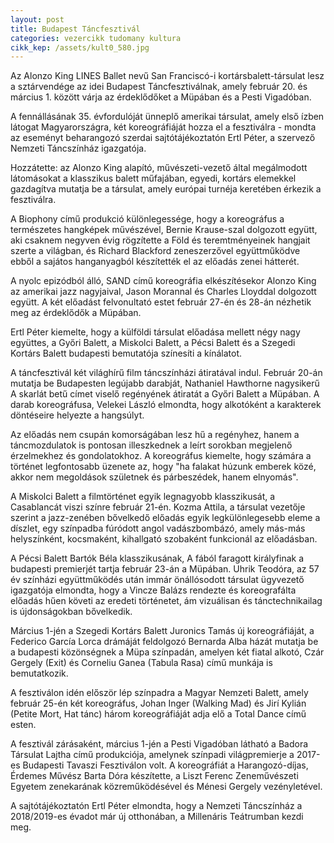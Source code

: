 ```yaml
---
layout: post
title: Budapest Táncfesztivál
categories: vezercikk tudomany kultura
cikk_kep: /assets/kult0_580.jpg
---
```

Az Alonzo King LINES Ballet nevű San Franciscó-i kortársbalett-társulat lesz a sztárvendége az idei Budapest Táncfesztiválnak, amely február 20. és március 1. között várja az érdeklődőket a Müpában és a Pesti Vigadóban.

A fennállásának 35. évfordulóját ünneplő amerikai társulat, amely első ízben látogat Magyarországra, két koreográfiáját hozza el a fesztiválra - mondta az eseményt beharangozó szerdai sajtótájékoztatón Ertl Péter, a szervező Nemzeti Táncszínház igazgatója.

Hozzátette: az Alonzo King alapító, művészeti-vezető által megálmodott látomásokat a klasszikus balett műfajában, egyedi, kortárs elemekkel gazdagítva mutatja be a társulat, amely európai turnéja keretében érkezik a fesztiválra.

A Biophony című produkció különlegessége, hogy a koreográfus a természetes hangképek művészével, Bernie Krause-szal dolgozott együtt, aki csaknem negyven évig rögzítette a Föld és teremtményeinek hangjait szerte a világban, és Richard Blackford zeneszerzővel együttműködve ebből a sajátos hanganyagból készítették el az előadás zenei hátterét.

A nyolc epizódból álló, SAND című koreográfia elkészítésekor Alonzo King az amerikai jazz nagyjaival, Jason Morannal és Charles Lloyddal dolgozott együtt. A két előadást felvonultató estet február 27-én és 28-án nézhetik meg az érdeklődők a Müpában.

Ertl Péter kiemelte, hogy a külföldi társulat előadása mellett négy nagy együttes, a Győri Balett, a Miskolci Balett, a Pécsi Balett és a Szegedi Kortárs Balett budapesti bemutatója színesíti a kínálatot.

A táncfesztivál két világhírű film táncszínházi átiratával indul. Február 20-án mutatja be Budapesten legújabb darabját, Nathaniel Hawthorne nagysikerű A skarlát betű címet viselő regényének átiratát a Győri Balett a Müpában. A darab koreográfusa, Velekei László elmondta, hogy alkotóként a karakterek döntéseire helyezte a hangsúlyt.

Az előadás nem csupán komorságában lesz hű a regényhez, hanem a táncmozdulatok is pontosan illeszkednek a leírt sorokban megjelenő érzelmekhez és gondolatokhoz. A koreográfus kiemelte, hogy számára a történet legfontosabb üzenete az, hogy \"ha falakat húzunk emberek közé, akkor nem megoldások születnek és párbeszédek, hanem elnyomás\".

A Miskolci Balett a filmtörténet egyik legnagyobb klasszikusát, a Casablancát viszi színre február 21-én. Kozma Attila, a társulat vezetője szerint a jazz-zenében bővelkedő előadás egyik legkülönlegesebb eleme a díszlet, egy színpadba fúródott angol vadászbombázó, amely más-más helyszínként, kocsmaként, kihallgató szobaként funkcionál az előadásban.

A Pécsi Balett Bartók Béla klasszikusának, A fából faragott királyfinak a budapesti premierjét tartja február 23-án a Müpában. Uhrik Teodóra, az 57 év színházi együttműködés után immár önállósodott társulat ügyvezető igazgatója elmondta, hogy a Vincze Balázs rendezte és koreografálta előadás hűen követi az eredeti történetet, ám vizuálisan és tánctechnikailag is újdonságokban bővelkedik.

Március 1-jén a Szegedi Kortárs Balett Juronics Tamás új koreográfiáját, a Federico García Lorca drámáját feldolgozó Bernarda Alba házát mutatja be a budapesti közönségnek a Müpa színpadán, amelyen két fiatal alkotó, Czár Gergely (Exit) és Corneliu Ganea (Tabula Rasa) című munkája is bemutatkozik.

A fesztiválon idén először lép színpadra a Magyar Nemzeti Balett, amely február 25-én két koreográfus, Johan Inger (Walking Mad) és Jirí Kylián (Petite Mort, Hat tánc) három koreográfiáját adja elő a Total Dance című esten.

A fesztivál zárásaként, március 1-jén a Pesti Vigadóban látható a Badora Társulat Lajtha című produkciója, amelynek színpadi világpremierje a 2017-es Budapesti Tavaszi Fesztiválon volt. A koreográfiát a Harangozó-díjas, Érdemes Művész Barta Dóra készítette, a Liszt Ferenc Zeneművészeti Egyetem zenekarának közreműködésével és Ménesi Gergely vezényletével.

A sajtótájékoztatón Ertl Péter elmondta, hogy a Nemzeti Táncszínház a 2018/2019-es évadot már új otthonában, a Millenáris Teátrumban kezdi meg.